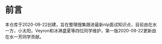 # 前言

本仓库于2020-09-22创建，旨在整理搜集跟进最新nlp面试知识点，目前由在水一方，小太阳，Veyron和冰淋盛夏等四位同学维护，第一版2020-09-22更新由在水一芳同学贡献。

